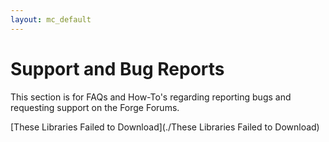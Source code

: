 ```yaml
---
layout: mc_default
---
```

# Support and Bug Reports

This section is for FAQs and How-To's regarding reporting bugs and requesting support on the Forge Forums.

[These Libraries Failed to Download](./These Libraries Failed to Download)